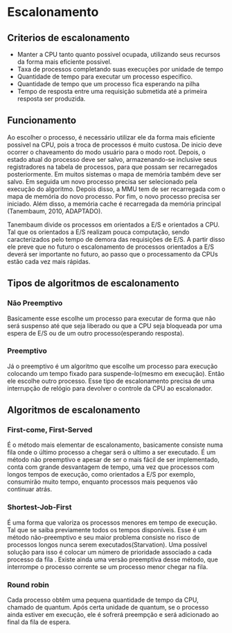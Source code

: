 # Escalonamento

## Criterios de escalonamento

- Manter a CPU tanto quanto possivel ocupada, utilizando seus recursos da forma mais eficiente possivel.
- Taxa de processos completando suas execuções por unidade de tempo
- Quantidade de tempo para executar um processo especifico.
- Quantidade de tempo que um processo fica esperando na pilha
- Tempo de resposta entre uma requisição submetida até a primeira resposta ser produzida.

## Funcionamento
Ao escolher o processo, é necessário utilizar ele da forma mais eficiente possivel na CPU, pois a troca de processos é muito custosa. De inicio deve ocorrer o chaveamento do modo usuário para o modo root. Depois, o estado atual do processo deve ser salvo, armazenando-se inclusive seus registradores na tabela de processos, para que possam ser recarregados posteriormente. Em muitos sistemas o mapa de memória também deve ser salvo. Em seguida um novo processo precisa ser selecionado pela execução do algoritmo. Depois disso, a MMU tem de ser recarregada com o mapa de memória do novo processo. Por fim, o novo processo precisa ser iniciado. Além disso, a memória cache é recarregada da memória principal (Tanembaum, 2010, ADAPTADO).

Tanembaum divide os processos em orientados a E/S e orientados a CPU. Tal que os orientados a E/S realizam pouca computação, sendo caracterizados pelo tempo de demora das requisições de E/S. A partir disso ele preve que no futuro o escalonamento de processos orientados a E/S deverá ser importante no futuro, ao passo que o processamento da CPUs estão cada vez mais rápidas.

## Tipos de algoritmos de escalonamento

### Não Preemptivo
Basicamente esse escolhe um processo para executar de forma que não será suspenso até que seja liberado ou que a CPU seja bloqueada por uma espera de E/S ou de um outro processo(esperando resposta).

### Preemptivo
Já o preemptivo é um algoritmo que escolhe um processo para execução colocando um tempo fixado para suspende-lo(mesmo em execução). Então ele escolhe outro processo. Esse tipo de escalonamento precisa de uma interrupção de relógio para devolver o controle da CPU ao escalonador.

## Algoritmos de escalonamento

### First-come, First-Served
É o método mais elementar de escalonamento, basicamente consiste numa fila onde o último processo a chegar será o ultimo a ser executado. É um método não preemptivo e apesar de ser o mais fácil de ser implementado, conta com grande desvantagem de tempo, uma vez que processos com longos tempos de execução, como orientados a E/S por exemplo, consumirão muito tempo, enquanto processos mais pequenos vão continuar atrás.

### Shortest-Job-First
É uma forma que valoriza os processos menores em tempo de execução. Tal que se saiba previamente todos os tempos disponíveis. Esse é um método não-preemptivo e seu maior problema consiste no risco de processos longos nunca serem executados(Starvation). Uma possível solução para isso é colocar um número de prioridade associado a cada processo da fila . Existe ainda uma versão preemptiva desse método, que interrompe o processo corrente se um processo menor chegar na fila.

### Round robin
Cada processo obtêm uma pequena quantidade de tempo da CPU, chamado de quantum. Após certa unidade de quantum, se o processo ainda estiver em execução, ele é sofrerá preempção e será adicionado ao final da fila de espera.
